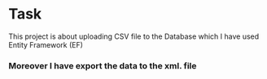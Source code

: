 # Task
This project is about uploading CSV file to the Database which I have used Entity Framework (EF)

<h3> Moreover I have export the data to the xml. file</h3>
